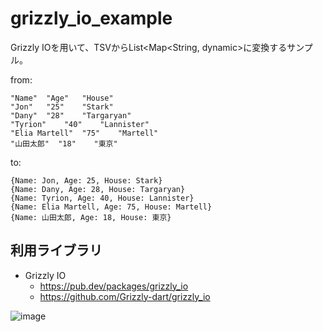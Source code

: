 # grizzly_io_example

Grizzly IOを用いて、TSVからList<Map<String, dynamic>に変換するサンプル。

from:
```tsv
"Name"	"Age"	"House"
"Jon"	"25"	"Stark"
"Dany"	"28"	"Targaryan"
"Tyrion"	"40"	"Lannister"
"Elia Martell"	"75"	"Martell"
"山田太郎"	"18"	"東京"
```

to:
```List<Map<String, dynamic>
{Name: Jon, Age: 25, House: Stark}
{Name: Dany, Age: 28, House: Targaryan}
{Name: Tyrion, Age: 40, House: Lannister}
{Name: Elia Martell, Age: 75, House: Martell}
{Name: 山田太郎, Age: 18, House: 東京}
```


## 利用ライブラリ

- Grizzly IO
    - https://pub.dev/packages/grizzly_io
    - https://github.com/Grizzly-dart/grizzly_io

![image](https://user-images.githubusercontent.com/859822/222242609-531d7ed3-f80c-42ec-b8c8-02a5f44e5e88.png)
